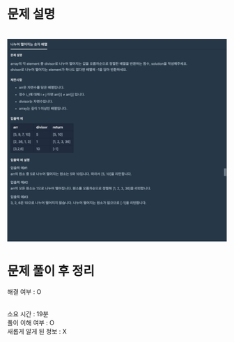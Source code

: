 <h1>문제 설명<h1>
<img src="/images_problem/나누어 떨어지는 숫자 배열.png">

<h1>문제 풀이 후 정리</h1>

해결 여부 : O

<br/>
소요 시간 : 19분

<br/>
풀이 이해 여부 : O

<br/>
새롭게 알게 된 정보 : X
